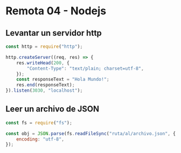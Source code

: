 # Remota 04 - Nodejs

## Levantar un servidor http

```js
const http = require("http");

http.createServer((req, res) => {
    res.writeHead(200, {
        "Content-Type": "text/plain; charset=utf-8",
    });
    const responseText = "Hola Mundo!";
    res.end(responseText);
}).listen(3030, "localhost");
```

## Leer un archivo de JSON

```js
const fs = require("fs");

const obj = JSON.parse(fs.readFileSync("ruta/al/archivo.json", {
    encoding: "utf-8",
});
```
